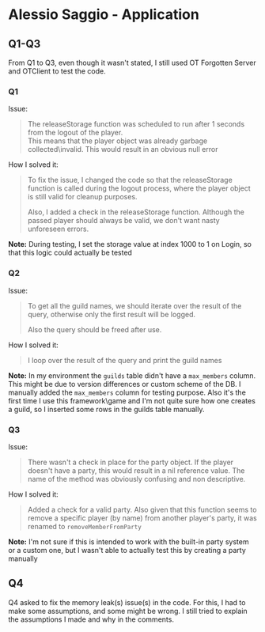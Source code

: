 # Alessio Saggio - Application

## Q1-Q3

From Q1 to Q3, even though it wasn't stated, I still used OT Forgotten Server and OTClient to test the code.

### Q1

Issue:
> The releaseStorage function was scheduled to run after 1 seconds from the logout of the player.  
> This means that the player object was already garbage collected\invalid. This would result in an obvious null error

How I solved it:
> To fix the issue, I changed the code so that the releaseStorage function is called during the logout process, where the player object is still valid for cleanup purposes. 
> 
> Also, I added a check in the releaseStorage function. Although the passed player should always be valid, we don't want nasty unforeseen errors.

**Note:** During testing,  I set the storage value at index 1000 to 1 on Login, so that this logic could actually be tested

### Q2

Issue:
> To get all the guild names, we should iterate over the result of the query, otherwise only the first result will be logged.
> 
>  Also the query should be freed after use.

How I solved it:
> I loop over the result of the query and print the guild names

**Note:** In my environment the `guilds` table didn't have a `max_members` column. This might be due to version differences or custom scheme of the DB. I manually added the `max_members` column for testing purpose. Also it's the first time I use this framework\game and I'm not quite sure how one creates a guild, so I inserted some rows in the guilds table manually.

### Q3

Issue:
> There wasn't a check in place for the party object. If the player doesn't have a party, this would result in a nil reference value. The name of the method was obviously confusing and non descriptive.

How I solved it:
> Added a check for a valid party. Also given that this function seems to remove a specific player (by name) from another player's party, it was renamed to `removeMemberFromParty`

**Note:** I'm not sure if this is intended to work with the built-in party system or a custom one, but I wasn't able to actually test this by creating a party manually

## Q4

Q4 asked to fix the memory leak(s) issue(s) in the code.
For this, I had to make some assumptions, and some might be wrong. I still tried to explain the assumptions I made and why in the comments.